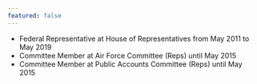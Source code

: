 ```yaml
---
featured: false
---
```

* Federal Representative at House of Representatives from May 2011 to May 2019
* Committee Member at Air Force Committee (Reps) until May 2015
* Committee Member at Public Accounts Committee (Reps) until May 2015

